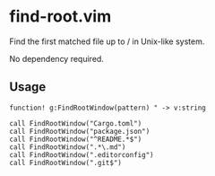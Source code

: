 # find-root.vim

Find the first matched file up to / in Unix-like system.

No dependency required.

## Usage

```
function! g:FindRootWindow(pattern) " -> v:string
```

```vimscript
call FindRootWindow("Cargo.toml")
call FindRootWindow("package.json")
call FindRootWindow("^README.*$")
call FindRootWindow(".*\.md")
call FindRootWindow(".editorconfig")
call FindRootWindow(".git$")
```
